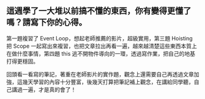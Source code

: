 ## 這週學了一大堆以前搞不懂的東西，你有變得更懂了嗎？請寫下你的心得。

第一題複習了 Event Loop，想起老師推薦的影片，超級實用，第三題 Hoisting 把 Scope 一起寫出來複習，也把文章拉出再看一遍，越來越清楚這些東西本質上在做什麼事情，第四題 this 逃不開物件導向的一環，透過寫作業，把自己的地基打得更穩固。

回頭看一看寫的筆記，著重在老師影片的實作題，觀念上還需要自己再透過文章加強，這幾天學習的內容十分豐富，後幾天打算把筆記補上觀念，在講給同學聽，自己講過一遍，才是真的會了！